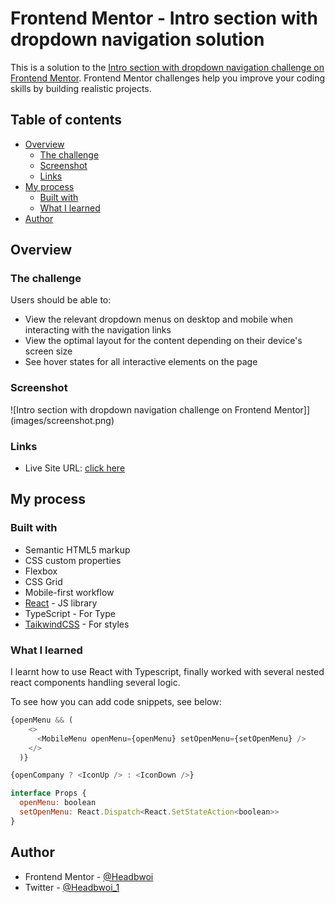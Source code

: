 # Frontend Mentor - Intro section with dropdown navigation solution

This is a solution to the [Intro section with dropdown navigation challenge on Frontend Mentor](https://www.frontendmentor.io/challenges/intro-section-with-dropdown-navigation-ryaPetHE5). Frontend Mentor challenges help you improve your coding skills by building realistic projects.

## Table of contents

- [Overview](#overview)
  - [The challenge](#the-challenge)
  - [Screenshot](#screenshot)
  - [Links](#links)
- [My process](#my-process)
  - [Built with](#built-with)
  - [What I learned](#what-i-learned)
- [Author](#author)

## Overview

### The challenge

Users should be able to:

- View the relevant dropdown menus on desktop and mobile when interacting with the navigation links
- View the optimal layout for the content depending on their device's screen size
- See hover states for all interactive elements on the page

### Screenshot

![Intro section with dropdown navigation challenge on Frontend Mentor]](images/screenshot.png)

### Links

- Live Site URL: [click here](https://your-live-site-url.com)

## My process

### Built with

- Semantic HTML5 markup
- CSS custom properties
- Flexbox
- CSS Grid
- Mobile-first workflow
- [React](https://reactjs.org/) - JS library
- TypeScript - For Type
- [TaikwindCSS](https://tailwindcss.com/) - For styles

### What I learned

I learnt how to use React with Typescript, finally worked with several nested react components handling several logic.

To see how you can add code snippets, see below:

```js
{openMenu && (
    <>
      <MobileMenu openMenu={openMenu} setOpenMenu={setOpenMenu} />
    </>
  )}
```

```js
{openCompany ? <IconUp /> : <IconDown />}
```

```js
interface Props {
  openMenu: boolean
  setOpenMenu: React.Dispatch<React.SetStateAction<boolean>>
}
```

## Author

- Frontend Mentor - [@Headbwoi](https://www.frontendmentor.io/profile/headbwoi)
- Twitter - [@Headbwoi_1](https://www.twitter.com/headbwoi_1)
